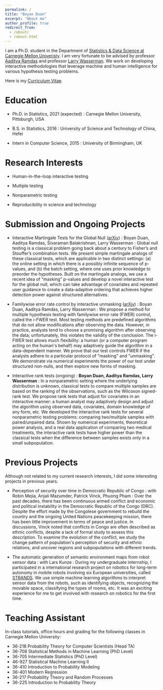 ```yaml
---
permalink: /
title: "Boyan Duan"
excerpt: "About me"
author_profile: true
redirect_from:
  - /about/
  - /about.html
---
```


I am a Ph.D. student in the Department of [Statistics & Data Science at Carnegie Mellon Univeristy](http://stat.cmu.edu). I am very fortunate to be advised by professor [Aaditya Ramdas](http://www.stat.cmu.edu/~aramdas/) and professor [Larry Wasserman](http://www.stat.cmu.edu/~larry/). We work on developing interactive methodologies that leverage machine and human intelligence for various hypothesis testing problems.

Here is my [Curriculum Vitae](https://duanby.github.io/files/cv.pdf).


Education
=======
* Ph.D. in Statistics, 2021 (expected)
: Carnegie Mellon University, Pittsburgh, USA

* B.S. in Statistics, 2016
: University of Science and Technology of China, Hefei

* Intern in Computer Science, 2015
: University of Birmingham, UK


Research Interests
======
* Human-in-the-loop interactive testing

* Multiple testing

* Nonparametric testing

* Reproducibility in science and technology


Submission and Ongoing Projects
=======
* Interactive Martingale Tests for the Global Null ([arXiv](https://arxiv.org/pdf/1909.07339.pdf))
: Boyan Duan, Aaditya Ramdas, Sivaraman Balakrishnan, Larry Wasserman
: Global null testing is a classical problem going back about a century to Fisher’s and Stouffer’s
combination tests. We present simple martingale analogs of these classical tests,
which are applicable in two distinct settings: (a) the online setting in which there is a possibly
infinite sequence of p-values, and (b) the batch setting, where one uses prior knowledge to preorder
the hypotheses. Built on the martingale analogs, we use a recent idea of “masking” p-values and develop a novel interactive test for the global null, which can take advantage of covariates and repeated user guidance to create a data-adaptive ordering that achieves higher detection power against structured alternatives.

* Familywise error rate control by interactive unmasking ([arXiv](https://arxiv.org/pdf/2002.08545.pdf))
: Boyan Duan, Aaditya Ramdas, Larry Wasserman
: We propose a method for multiple hypothesis testing with familywise error rate (FWER) control, called the i-FWER test. Most testing methods are predefined algorithms that do not allow modifications after observing the data. However, in practice, analysts tend to choose a promising algorithm after observing the data; unfortunately, this violates the validity of the conclusion. The i-FWER test allows much flexibility: a human (or a computer program acting on the human's behalf) may adaptively guide the algorithm in a data-dependent manner. We prove that our test controls FWER if the analysts adhere to a particular protocol of "masking" and "unmasking". We demonstrate via numerical experiments the power of our test under structured non-nulls, and then explore new forms of masking.


* Interactive rank tests (ongoing)
: **Boyan Duan, Aaditya Ramdas, Larry Wasserman**
: In a nonparametric setting where the underlying distribution is unknown, classical tests to compare multiple samples are based on the ranking of the observations, such as the Wilcoxon signed-rank test. We propose rank tests that adjust for covariates in an interactive manner: a human analyst may adaptively design and adjust the algorithm using observed data, covariates, domain knowledge of any form, etc. We developed the interactive rank tests for several nonparametric testing problems: comparing two/multiple samples with paired/unpaired data.  Shown by numerical experiments, theoretical power analysis, and a real data application of comparing two medical treatments, the interactive rank tests have higher power than the classical tests when the difference between samples exists only in a small subpopulation.

Previous Projects
=======
Although not related to my current research interests, I did some interesting projects in previous years.

* Perception of security over time in Democratic Republic of Congo
: with Robin Mejia, Anjali Mazumder, Patrick Vinck, Phuong Pham
: Over the past decades, there has been continuous armed conflict and economic and political instability in the Democratic Republic of the Congo (DRC). Despite the effort made by the Congolese government to rebuild the country and the ongoing United Nations peacekeeping mission, there has been little improvement in terms of peace and justice. In discussions, Vinck noted that conflicts in Congo are often described as ethnic conflicts, despite a lack of formal study to assess this description. To examine the evolution of the conflict, we study the change pattern of population's perception of security and ethnic relations, and uncover regions and subpopulations with different trends.

* The automatic generation of semantic environment maps from robot sensor data
: with Lars Kunze
: During my undergraduate internship, I participated in a international research project on robotics for long-term autonomy in mobile robots involving six European universities, called [STRANDS](http://strands.acin.tuwien.ac.at/). We use simple machine learning algorithms to interpret sensor data from the robots, such as identifying objects, recognizing the movable space, classifying the types of rooms, etc. It was an exciting experience for me to get involved with research on robotics for the first time.

Teaching Assistant
=======
In-class tutorials, office hours and grading for the following classes in Carnegie Mellon University:
* 36-218 Probability Theory for Computer Scientists (Head TA)
* 36-708 Statistical Methods in Machine Learning (PhD Level)
* 36-705 Intermediate Statistics (PhD Level)
* 46-927  Statistical Machine Learning II
* 36-410 Introduction to Probability Modeling
* 36-401 Modern Regression
* 36-217 Probability Theory and Random Processes
* 36-225 Introduction to Probability Theory
